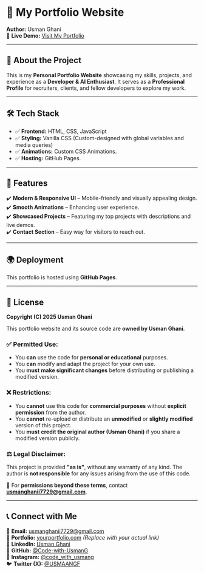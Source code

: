 # 🚀 My Portfolio Website  

**Author:** Usman Ghani  
📍 **Live Demo:** [Visit My Portfolio](https://yourportfolio.com)

---

## 📌 About the Project  
This is my **Personal Portfolio Website** showcasing my skills, projects, and experience as a **Developer & AI Enthusiast**. It serves as a **Professional Profile** for recruiters, clients, and fellow developers to explore my work.

---

## 🛠 Tech Stack  
- ✅ **Frontend:** HTML, CSS, JavaScript  
- ✅ **Styling:** Vanilla CSS (Custom-designed with global variables and media queries)  
- ✅ **Animations:** Custom CSS Animations.
- ✅ **Hosting:** GitHub Pages.

---

## 📂 Features  
✔️ **Modern & Responsive UI** – Mobile-friendly and visually appealing design.  
✔️ **Smooth Animations** – Enhancing user experience.  
✔️ **Showcased Projects** – Featuring my top projects with descriptions and live demos.  
✔️ **Contact Section** – Easy way for visitors to reach out.  

---

## 🌍 Deployment  
This portfolio is hosted using **GitHub Pages**.

---

## 📜 License  

**Copyright (C) 2025 Usman Ghani**  

This portfolio website and its source code are **owned by Usman Ghani**.  

### ✅ Permitted Use:  
- You **can** use the code for **personal or educational** purposes.  
- You **can** modify and adapt the project for your own use.  
- You **must** **make significant changes** before distributing or publishing a modified version.  

### ❌ Restrictions:  
- You **cannot** use this code for **commercial purposes** without **explicit permission** from the author.  
- You **cannot** re-upload or distribute an **unmodified** or **slightly modified** version of this project.  
- You **must** **credit the original author (Usman Ghani)** if you share a modified version publicly.  

### ⚖️ Legal Disclaimer:  
This project is provided **"as is"**, without any warranty of any kind. The author is **not responsible** for any issues arising from the use of this code.  

🚀 For **permissions beyond these terms**, contact **[usmanghanii7729@gmail.com](mailto:usmanghanii7729@gmail.com)**.

---

## 📞 Connect with Me  
📧 **Email:** [usmanghanii7729@gmail.com](mailto:usmanghanii7729@gmail.com)  
🔗 **Portfolio:** [yourportfolio.com](https://yourportfolio.com) *(Replace with your actual link)*  
💼 **LinkedIn:** [Usman Ghani](https://www.linkedin.com/in/usmangofficial)  
🐙 **GitHub:** [@Code-with-UsmanG](https://github.com/Code-with-UsmanG)  
📸 **Instagram:** [@code_with_usmang](https://www.instagram.com/code_with_usmang)  
🐦 **Twitter (X):** [@USMAANGF](https://x.com/USMAANGF)  
